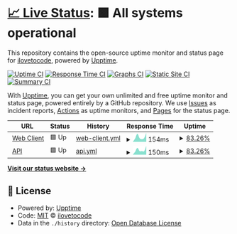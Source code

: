 # [📈 Live Status](https://ilovetocode2019.github.io/chatom-uptime): <!--live status--> **🟩 All systems operational**

This repository contains the open-source uptime monitor and status page for [ilovetocode](ilovetocode2019.com), powered by [Upptime](https://github.com/upptime/upptime).

[![Uptime CI](https://github.com/ilovetocode2019/chatom-uptime/workflows/Uptime%20CI/badge.svg)](https://github.com/ilovetocode2019/chatom-uptime/actions?query=workflow%3A%22Uptime+CI%22)
[![Response Time CI](https://github.com/ilovetocode2019/chatom-uptime/workflows/Response%20Time%20CI/badge.svg)](https://github.com/ilovetocode2019/chatom-uptime/actions?query=workflow%3A%22Response+Time+CI%22)
[![Graphs CI](https://github.com/ilovetocode2019/chatom-uptime/workflows/Graphs%20CI/badge.svg)](https://github.com/ilovetocode2019/chatom-uptime/actions?query=workflow%3A%22Graphs+CI%22)
[![Static Site CI](https://github.com/ilovetocode2019/chatom-uptime/workflows/Static%20Site%20CI/badge.svg)](https://github.com/ilovetocode2019/chatom-uptime/actions?query=workflow%3A%22Static+Site+CI%22)
[![Summary CI](https://github.com/ilovetocode2019/chatom-uptime/workflows/Summary%20CI/badge.svg)](https://github.com/ilovetocode2019/chatom-uptime/actions?query=workflow%3A%22Summary+CI%22)

With [Upptime](https://upptime.js.org), you can get your own unlimited and free uptime monitor and status page, powered entirely by a GitHub repository. We use [Issues](https://github.com/ilovetocode2019/chatom-uptime/issues) as incident reports, [Actions](https://github.com/ilovetocode2019/chatom-uptime/actions) as uptime monitors, and [Pages](https://ilovetocode2019.github.io/chatom-uptime) for the status page.

<!--start: status pages-->
<!-- This summary is generated by Upptime (https://github.com/upptime/upptime) -->
<!-- Do not edit this manually, your changes will be overwritten -->
<!-- prettier-ignore -->
| URL | Status | History | Response Time | Uptime |
| --- | ------ | ------- | ------------- | ------ |
| <img alt="" src="https://icons.duckduckgo.com/ip3/chatom.app.ico" height="13"> [Web Client](https://chatom.app) | 🟩 Up | [web-client.yml](https://github.com/ilovetocode2019/chatom-uptime/commits/HEAD/history/web-client.yml) | <details><summary><img alt="Response time graph" src="./graphs/web-client/response-time-week.png" height="20"> 154ms</summary><br><a href="https://status.chatom.app/history/web-client"><img alt="Response time 208" src="https://img.shields.io/endpoint?url=https%3A%2F%2Fraw.githubusercontent.com%2Filovetocode2019%2Fchatom-uptime%2FHEAD%2Fapi%2Fweb-client%2Fresponse-time.json"></a><br><a href="https://status.chatom.app/history/web-client"><img alt="24-hour response time 94" src="https://img.shields.io/endpoint?url=https%3A%2F%2Fraw.githubusercontent.com%2Filovetocode2019%2Fchatom-uptime%2FHEAD%2Fapi%2Fweb-client%2Fresponse-time-day.json"></a><br><a href="https://status.chatom.app/history/web-client"><img alt="7-day response time 154" src="https://img.shields.io/endpoint?url=https%3A%2F%2Fraw.githubusercontent.com%2Filovetocode2019%2Fchatom-uptime%2FHEAD%2Fapi%2Fweb-client%2Fresponse-time-week.json"></a><br><a href="https://status.chatom.app/history/web-client"><img alt="30-day response time 186" src="https://img.shields.io/endpoint?url=https%3A%2F%2Fraw.githubusercontent.com%2Filovetocode2019%2Fchatom-uptime%2FHEAD%2Fapi%2Fweb-client%2Fresponse-time-month.json"></a><br><a href="https://status.chatom.app/history/web-client"><img alt="1-year response time 208" src="https://img.shields.io/endpoint?url=https%3A%2F%2Fraw.githubusercontent.com%2Filovetocode2019%2Fchatom-uptime%2FHEAD%2Fapi%2Fweb-client%2Fresponse-time-year.json"></a></details> | <details><summary><a href="https://status.chatom.app/history/web-client">83.26%</a></summary><a href="https://status.chatom.app/history/web-client"><img alt="All-time uptime 98.84%" src="https://img.shields.io/endpoint?url=https%3A%2F%2Fraw.githubusercontent.com%2Filovetocode2019%2Fchatom-uptime%2FHEAD%2Fapi%2Fweb-client%2Fuptime.json"></a><br><a href="https://status.chatom.app/history/web-client"><img alt="24-hour uptime 0.01%" src="https://img.shields.io/endpoint?url=https%3A%2F%2Fraw.githubusercontent.com%2Filovetocode2019%2Fchatom-uptime%2FHEAD%2Fapi%2Fweb-client%2Fuptime-day.json"></a><br><a href="https://status.chatom.app/history/web-client"><img alt="7-day uptime 83.26%" src="https://img.shields.io/endpoint?url=https%3A%2F%2Fraw.githubusercontent.com%2Filovetocode2019%2Fchatom-uptime%2FHEAD%2Fapi%2Fweb-client%2Fuptime-week.json"></a><br><a href="https://status.chatom.app/history/web-client"><img alt="30-day uptime 96.15%" src="https://img.shields.io/endpoint?url=https%3A%2F%2Fraw.githubusercontent.com%2Filovetocode2019%2Fchatom-uptime%2FHEAD%2Fapi%2Fweb-client%2Fuptime-month.json"></a><br><a href="https://status.chatom.app/history/web-client"><img alt="1-year uptime 98.84%" src="https://img.shields.io/endpoint?url=https%3A%2F%2Fraw.githubusercontent.com%2Filovetocode2019%2Fchatom-uptime%2FHEAD%2Fapi%2Fweb-client%2Fuptime-year.json"></a></details>
| <img alt="" src="https://icons.duckduckgo.com/ip3/api.chatom.app.ico" height="13"> [API](https://api.chatom.app) | 🟩 Up | [api.yml](https://github.com/ilovetocode2019/chatom-uptime/commits/HEAD/history/api.yml) | <details><summary><img alt="Response time graph" src="./graphs/api/response-time-week.png" height="20"> 150ms</summary><br><a href="https://status.chatom.app/history/api"><img alt="Response time 289" src="https://img.shields.io/endpoint?url=https%3A%2F%2Fraw.githubusercontent.com%2Filovetocode2019%2Fchatom-uptime%2FHEAD%2Fapi%2Fapi%2Fresponse-time.json"></a><br><a href="https://status.chatom.app/history/api"><img alt="24-hour response time 97" src="https://img.shields.io/endpoint?url=https%3A%2F%2Fraw.githubusercontent.com%2Filovetocode2019%2Fchatom-uptime%2FHEAD%2Fapi%2Fapi%2Fresponse-time-day.json"></a><br><a href="https://status.chatom.app/history/api"><img alt="7-day response time 150" src="https://img.shields.io/endpoint?url=https%3A%2F%2Fraw.githubusercontent.com%2Filovetocode2019%2Fchatom-uptime%2FHEAD%2Fapi%2Fapi%2Fresponse-time-week.json"></a><br><a href="https://status.chatom.app/history/api"><img alt="30-day response time 183" src="https://img.shields.io/endpoint?url=https%3A%2F%2Fraw.githubusercontent.com%2Filovetocode2019%2Fchatom-uptime%2FHEAD%2Fapi%2Fapi%2Fresponse-time-month.json"></a><br><a href="https://status.chatom.app/history/api"><img alt="1-year response time 289" src="https://img.shields.io/endpoint?url=https%3A%2F%2Fraw.githubusercontent.com%2Filovetocode2019%2Fchatom-uptime%2FHEAD%2Fapi%2Fapi%2Fresponse-time-year.json"></a></details> | <details><summary><a href="https://status.chatom.app/history/api">83.26%</a></summary><a href="https://status.chatom.app/history/api"><img alt="All-time uptime 98.84%" src="https://img.shields.io/endpoint?url=https%3A%2F%2Fraw.githubusercontent.com%2Filovetocode2019%2Fchatom-uptime%2FHEAD%2Fapi%2Fapi%2Fuptime.json"></a><br><a href="https://status.chatom.app/history/api"><img alt="24-hour uptime 0.00%" src="https://img.shields.io/endpoint?url=https%3A%2F%2Fraw.githubusercontent.com%2Filovetocode2019%2Fchatom-uptime%2FHEAD%2Fapi%2Fapi%2Fuptime-day.json"></a><br><a href="https://status.chatom.app/history/api"><img alt="7-day uptime 83.26%" src="https://img.shields.io/endpoint?url=https%3A%2F%2Fraw.githubusercontent.com%2Filovetocode2019%2Fchatom-uptime%2FHEAD%2Fapi%2Fapi%2Fuptime-week.json"></a><br><a href="https://status.chatom.app/history/api"><img alt="30-day uptime 96.15%" src="https://img.shields.io/endpoint?url=https%3A%2F%2Fraw.githubusercontent.com%2Filovetocode2019%2Fchatom-uptime%2FHEAD%2Fapi%2Fapi%2Fuptime-month.json"></a><br><a href="https://status.chatom.app/history/api"><img alt="1-year uptime 98.84%" src="https://img.shields.io/endpoint?url=https%3A%2F%2Fraw.githubusercontent.com%2Filovetocode2019%2Fchatom-uptime%2FHEAD%2Fapi%2Fapi%2Fuptime-year.json"></a></details>

<!--end: status pages-->

[**Visit our status website →**](https://ilovetocode2019.github.io/chatom-uptime)

## 📄 License

- Powered by: [Upptime](https://github.com/upptime/upptime)
- Code: [MIT](./LICENSE) © [ilovetocode](ilovetocode2019.com)
- Data in the `./history` directory: [Open Database License](https://opendatacommons.org/licenses/odbl/1-0/)
